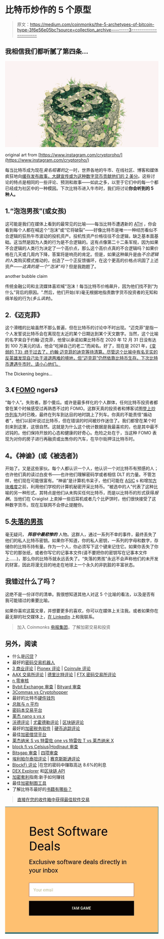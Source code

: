 # 比特币炒作的 5 个原型

> 原文：<https://medium.com/coinmonks/the-5-archetypes-of-bitcoin-hype-3f6e56e05bc?source=collection_archive---------3----------------------->

## 我相信我们都听腻了第四条…

![](img/2e9ecdfd097d21ced8eab8f6f8d37bec.png)

original art from [https://www.instagram.com/cryptoroho/](https://www.instagram.com/cryptoroho/)

每当比特币成为现在*臭名昭著的*之一时，世界各地的牛市、在线社区、博客和媒体疯狂地向[缓存发布故事，大肆宣传或为这种数字货币贡献他们的 2 美分](https://finance.yahoo.com/news/bitcoin-chatter-twitter-nears-highest-143512417.html)。这些讨论的特点是相同的一些评论、预测和故事——如此之多，以至于它们中的每一个都已经成为社区中的一种模因。下次比特币进入牛市时，我们将讨论**你会听到的 5 种人。**

## 1.“泡泡男孩”(或女孩)

这可能是我们在媒体上看到的最常见的比喻——每当比特币遭遇新的 [ATH](https://www.investopedia.com/terms/r/record_high.asp) ，你会看到每个人都在喊这个“泡沫”或“它将破裂”——好像比特币是唯一一种经历看似不合逻辑的狂热牛市波动的投机资产。投机性资产价格往往不合逻辑，缺乏基本面基础。这当然是因为人类的行为是不合逻辑的。这有点像第二十二条军规，因为如果不合逻辑的人类行为决定了一个高价点，那么这个高价点真的不合逻辑吗？如果价格在几天或几周内下降，答案将是响亮的肯定。但是，如果这种飙升是由*不合逻辑的*人类购买模式推动的，创造了一个正反馈循环，在这个更高的价格点巩固了上述资产——*这真的是一个“泡沫”吗*？但是我跑题了。

another bubble claim

传统金融公司和主流媒体喜欢喊“泡沫！每当比特币价格飙升，因为他们找不到“为什么”背后的原因。".然后，他们开始(半)毫无根据地指责数字货币投资者的无知和绵羊般的行为(*多么讽刺*)。

## 2.《迈克菲》

这个滑稽的比喻虽然不那么普遍，但在比特币的讨论中不时出现。“迈克菲”是指一个人发誓说比特币会在离现在太近的某个日期达到某个天文数字。当然，这个比喻的名字来自于约翰·迈克菲，他曾以承诺如果比特币在 2020 年 12 月 31 日没有达到 100 万美元的话，他会“吃掉自己的老二”而闻名。好了，现在是 2021 年，[《变弱的 T3》终于过去了，约翰·迈克菲的迪克等待清算。尽管这个比喻中有名无实的反英雄发现自己处于进退两难的境地，但“迈克菲”仍然依靠比特币生存。下次比特币遭遇牛市时，请小心他们。](http://dickening.com/)

The Dickening begins…

## 3.《 [FOMO](https://en.wikipedia.org/wiki/Fear_of_missing_out) ngers》

“每个人”。失败者。那个傻瓜。或许是最多样化的个人群体，任何比特币投资者都曾在某个时候感受过再熟悉不过的 FOMO。这群天真的投资者和博客试图[登上炒作列车](https://www.bloomberg.com/news/newsletters/2021-01-21/bitcoin-investing-why-people-are-buying-the-cryptocurrency-now?utm_medium=social&utm_campaign=socialflow-organic&utm_content=business&utm_source=twitter&cmpid=socialflow-twitter-business)为时已晚，最终在列车到达目的地时跳上了列车。你真的不能责怪“煽动者”，他们以前听说过比特币，但在错误的时间被炒作迷住了。我们都曾在某个时刻来到这里，这很自然。这就是为什么这个统计数据是我最喜欢的，也是其中最不迟钝的。他们保持开放的心态和健康的好奇心。危险之处在于，当这种 FOMO 表现为对你的房子进行再融资或出售你的汽车，在华尔街押注比特币时。

## **4。《神谕》(或《被选者》)**

开始了。又是这些家伙。每个人都认识一个人，他认识一个对比特币有预感的人；也许他们真的读过白皮书——也许他们理解密码学或者相信 DLT 的力量。不管怎样，他们现在可能很富有。“神谕”是计算机书呆子，他们可能在 [ASIC](https://en.wikipedia.org/wiki/Application-specific_integrated_circuit) s 和增加[方块难度](https://www.blockchain.com/charts/difficulty)之前，利用他们学校的计算机秘密开采比特币。“被选中的人”代表了这种比喻的另一种形式，其特点是他们从未购买任何比特币，而是以比特币的形式获得*报酬*。当他们在 Craiglist 上卖掉一些旧耳机或者几个比萨饼时，他们很快接受了这种数字货币。现在互联网不会停止提醒你。

## 5.[失落的男孩](https://www.nytimes.com/2021/01/13/business/tens-of-billions-worth-of-bitcoin-have-been-locked-by-people-who-forgot-their-key.html)

毫无疑问， ***阵容中最悲惨的*** 人物。这群人，通过一系列不幸的事件，最终丢失了他们的私人比特币密钥。如果你不知道，你的私人密钥，一系列的字母和数字，存储你的比特币持有量。作为一个人，你必须写下这个键来记住它。如果你丢失了你写它的那张纸，或者你写它的记事本文件(请不要把你的密钥写在记事本文件上……)，那么你的比特币就永远丢失了。“失落的男孩”永远不会声称他们的未开发的财富，因此将漫无目的地走在地球上一个永久的非肮脏的丰富状态。

## 我错过什么了吗？

这绝不是一份详尽的清单。我很想知道其他人对这 5 个比喻的看法，以及是否有我可能错过的重要比喻。

如果你喜欢这篇文章，并想要更多的喜欢，你可以在媒体上关注我。或者如果你在最无聊的社交媒体上，[在 LinkedIn](https://linkedin.com/in/graham-sahagian/) 上和我联系。

> 加入 Coinmonks [电报集团](https://t.me/joinchat/EPmjKpNYwRMsBI4p)，了解加密交易和投资

## 另外，阅读

*   什么是[闪贷](https://blog.coincodecap.com/what-are-flash-loans-on-ethereum)？
*   最好的[密码交易机器人](/coinmonks/crypto-trading-bot-c2ffce8acb2a)
*   [3 商业评论](/coinmonks/3commas-review-an-excellent-crypto-trading-bot-2020-1313a58bec92) | [Pionex 评论](/coinmonks/pionex-review-exchange-with-crypto-trading-bot-1e459d0191ea) | [Coinrule 评论](https://blog.coincodecap.com/coinrule-review-a-perfect-trading-bot)
*   [AAX 交易所评论](/coinmonks/aax-exchange-review-2021-67c5ea09330c) | [德里比特评论](/coinmonks/deribit-review-options-fees-apis-and-testnet-2ca16c4bbdb2) | [FTX 密码交易所评论](/coinmonks/ftx-crypto-exchange-review-53664ac1198f)
*   [n 零审核](/coinmonks/ngrave-zero-review-c465cf8307fc)
*   [Bybit Exchange 审查](/coinmonks/bybit-exchange-review-dbd570019b71) | [Bityard 审查](https://blog.coincodecap.com/bityard-reivew)
*   [3Commas vs Cryptohopper](/coinmonks/3commas-vs-pionex-vs-cryptohopper-best-crypto-bot-6a98d2baa203)
*   最好的比特币[硬件钱包](/coinmonks/the-best-cryptocurrency-hardware-wallets-of-2020-e28b1c124069?source=friends_link&sk=324dd9ff8556ab578d71e7ad7658ad7c)
*   [总账与 n 平均](https://blog.coincodecap.com/ngrave-vs-ledger)
*   [密码本交易平台](/coinmonks/top-10-crypto-copy-trading-platforms-for-beginners-d0c37c7d698c)
*   [莱杰 nano s vs x](https://blog.coincodecap.com/ledger-nano-s-vs-x)
*   [沃德评论](https://blog.coincodecap.com/vauld-review) | [尤霍德勒评论](/coinmonks/youhodler-4-easy-ways-to-make-money-98969b9689f2) | [区块链评论](/coinmonks/blockfi-review-53096053c097)
*   最好的[加密税务软件](/coinmonks/best-crypto-tax-tool-for-my-money-72d4b430816b) | [硬币追踪评论](/coinmonks/cointracking-review-a-reliable-cryptocurrency-tax-software-5114e3eb5737)
*   最佳[加密借贷平台](/coinmonks/top-5-crypto-lending-platforms-in-2020-that-you-need-to-know-a1b675cec3fa)
*   [莱杰纳米 S vs 特雷佐 one vs 特雷佐 T vs 莱杰纳米 X](https://blog.coincodecap.com/ledger-nano-s-vs-trezor-one-ledger-nano-x-trezor-t)
*   [block fi vs Celsius](/coinmonks/blockfi-vs-celsius-vs-hodlnaut-8a1cc8c26630)|[Hodlnaut 审查](https://blog.coincodecap.com/hodlnaut-review)
*   [Bitsgap 审查](/coinmonks/bitsgap-review-a-crypto-trading-bot-that-makes-easy-money-a5d88a336df2) | [四项审查](/coinmonks/quadency-review-a-crypto-trading-automation-platform-3068eaa374e1)
*   [埃利帕尔泰坦评论](/coinmonks/ellipal-titan-review-85e9071dd029) | [赛克斯斯通评论](https://blog.coincodecap.com/secux-stone-hardware-wallet-review)
*   [BlockFi 评论](/coinmonks/blockfi-review-53096053c097) |在您的密码中赚取高达 8.6%的利息
*   [DEX Explorer](https://explorer.bitquery.io/ethereum/dex) 和[区块链 API](https://explorer.bitquery.io/graphql)
*   [加密套利](/coinmonks/crypto-arbitrage-guide-how-to-make-money-as-a-beginner-62bfe5c868f6)指南:新手如何赚钱
*   最佳[加密制图工具](/coinmonks/what-are-the-best-charting-platforms-for-cryptocurrency-trading-85aade584d80)
*   了解比特币最好的[书籍有哪些？](/coinmonks/what-are-the-best-books-to-learn-bitcoin-409aeb9aff4b)

> [直接在您的收件箱中获得最佳软件交易](/coinmonks/newsletters/coinmonks)

[![](img/160ce73bd06d46c2250251e7d5969f9d.png)](https://medium.com/coinmonks/newsletters/coinmonks)